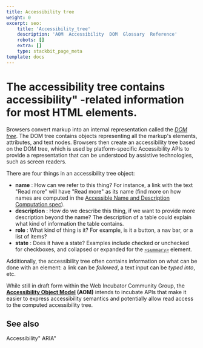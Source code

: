 ```yaml
---
title: Accessibility tree
weight: 0
excerpt: seo:
    title: 'Accessibility_tree'
    description: 'AOM  Accessibility  DOM  Glossary  Reference'
    robots: []
    extra: []
    type: stackbit_page_meta
template: docs
---
```



# The **accessibility tree** contains accessibility" -related information for most HTML elements.

Browsers convert markup into an internal representation called the _[DOM tree](/en-US/docs/Web/API/Document_object_model/How_to_create_a_DOM_tree)_. The DOM tree contains objects representing all the markup's elements, attributes, and text nodes. Browsers then create an accessibility tree based on the DOM tree, which is used by platform-specific Accessibility APIs to provide a representation that can be understood by assistive technologies, such as screen readers.

There are four things in an accessibility tree object:

- **name**  : How can we refer to this thing? For instance, a link with the text "Read more" will have "Read more" as its name (find more on how names are computed in the [Accessible Name and Description Computation spec](https://www.w3.org/TR/accname-1.1/)).
- **description**  : How do we describe this thing, if we want to provide more description beyond the name? The description of a table could explain what kind of information the table contains.
- **role**  : What kind of thing is it? For example, is it a button, a nav bar, or a list of items?
- **state**  : Does it have a state? Examples include checked or unchecked for checkboxes, and collapsed or expanded for the [`<summary>`](/en-US/docs/Web/HTML/Element/summary) element.

Additionally, the accessibility tree often contains information on what can be done with an element: a link can be _followed_, a text input can be _typed into_, etc.

While still in draft form within the Web Incubator Community Group, the **[Accessibility Object Model](https://wicg.github.io/aom/explainer.html) (AOM)** intends to incubate APIs that make it easier to express accessibility semantics and potentially allow read access to the computed accessibility tree.

## See also


  Accessibility" ARIA"
